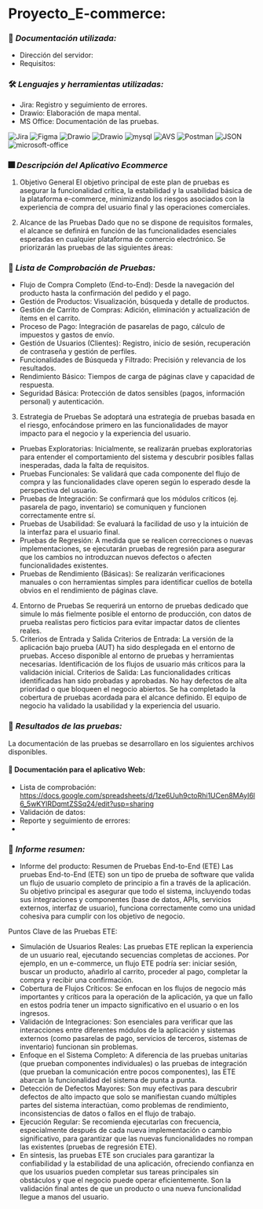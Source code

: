 # Proyecto_E-commerce:


### :page_facing_up: *Documentación utilizada:* 
- Dirección del servidor:
- Requisitos:
  
### 🛠️ *Lenguajes y herramientas utilizadas:*
<div id="header" align="left">
    
- Jira: Registro y seguimiento de errores.
- Drawio: Elaboración de mapa mental.
- MS Office: Documentación de las pruebas.

</a>
<img decoding="async" src="https://img.shields.io/badge/Jira-0052CC?style=for-the-badge&logo=Jira&logoColor=white" alt="Jira"/>
<img decoding="async" src="https://img.shields.io/badge/Figma-black?style=for-the-badge&logo=Figma&logoColor=white" alt="Figma"/>
<img decoding="async" src="https://img.shields.io/badge/Drawio-D85B01?style=for-the-badge&logo=Drawio&logoColor=white" alt="Drawio"/>
<img decoding="async" src="https://img.shields.io/badge/DevTools-D80B01?style=for-the-badge&logo=Drawio&logoColor=white" alt="Drawio"/>
<img decoding="async" src="https://img.shields.io/badge/SQL-009975?style=for-the-badge&logo=mysql&logoColor=white" alt="mysql"/>
<img decoding="async" src="https://img.shields.io/badge/AVS-404040?style=for-the-badge&logo=AVS&logoColor=white" alt="AVS"/>
<img decoding="async" src="https://img.shields.io/badge/Postman-D83B01?style=for-the-badge&logo=Postman&logoColor=white" alt="Postman"/>
<img decoding="async" src="https://img.shields.io/badge/JSON-30D5C8?style=for-the-badge&logo=JSON&logoColor=white" alt="JSON"/>
<img decoding="async" src="https://img.shields.io/badge/Microsoft_Office-D86B01?style=for-the-badge&logo=microsoft-office&logoColor=white" alt="microsoft-office"/>
</a>

### :fireworks: *Descripción del Aplicativo Ecommerce*
1. Objetivo General
El objetivo principal de este plan de pruebas es asegurar la funcionalidad crítica, la estabilidad y la usabilidad básica de la plataforma e-commerce, minimizando los riesgos asociados con la experiencia de compra del usuario final y las operaciones comerciales.

2. Alcance de las Pruebas
Dado que no se dispone de requisitos formales, el alcance se definirá en función de las funcionalidades esenciales esperadas en cualquier plataforma de comercio electrónico. Se priorizarán las pruebas de las siguientes áreas:

### :page_facing_up: *Lista de Comprobación de Pruebas:*  

- Flujo de Compra Completo (End-to-End): Desde la navegación del producto hasta la confirmación del pedido y el pago.
- Gestión de Productos: Visualización, búsqueda y detalle de productos.
- Gestión de Carrito de Compras: Adición, eliminación y actualización de ítems en el carrito.
- Proceso de Pago: Integración de pasarelas de pago, cálculo de impuestos y gastos de envío.
- Gestión de Usuarios (Clientes): Registro, inicio de sesión, recuperación de contraseña y gestión de perfiles.
- Funcionalidades de Búsqueda y Filtrado: Precisión y relevancia de los resultados.
- Rendimiento Básico: Tiempos de carga de páginas clave y capacidad de respuesta.
- Seguridad Básica: Protección de datos sensibles (pagos, información personal) y autenticación.

3. Estrategia de Pruebas
Se adoptará una estrategia de pruebas basada en el riesgo, enfocándose primero en las funcionalidades de mayor impacto para el negocio y la experiencia del usuario.

- Pruebas Exploratorias: Inicialmente, se realizarán pruebas exploratorias para entender el comportamiento del sistema y descubrir posibles fallas inesperadas, dada la falta de requisitos.
- Pruebas Funcionales: Se validará que cada componente del flujo de compra y las funcionalidades clave operen según lo esperado desde la perspectiva del usuario.
- Pruebas de Integración: Se confirmará que los módulos críticos (ej. pasarela de pago, inventario) se comuniquen y funcionen correctamente entre sí.
- Pruebas de Usabilidad: Se evaluará la facilidad de uso y la intuición de la interfaz para el usuario final.
- Pruebas de Regresión: A medida que se realicen correcciones o nuevas implementaciones, se ejecutarán pruebas de regresión para asegurar que los cambios no introduzcan nuevos defectos o afecten funcionalidades existentes.
- Pruebas de Rendimiento (Básicas): Se realizarán verificaciones manuales o con herramientas simples para identificar cuellos de botella obvios en el rendimiento de páginas clave.

4. Entorno de Pruebas
Se requerirá un entorno de pruebas dedicado que simule lo más fielmente posible el entorno de producción, con datos de prueba realistas pero ficticios para evitar impactar datos de clientes reales.
5. Criterios de Entrada y Salida
Criterios de Entrada:
La versión de la aplicación bajo prueba (AUT) ha sido desplegada en el entorno de pruebas.
Acceso disponible al entorno de pruebas y herramientas necesarias.
Identificación de los flujos de usuario más críticos para la validación inicial.
Criterios de Salida:
Las funcionalidades críticas identificadas han sido probadas y aprobadas.
No hay defectos de alta prioridad o que bloqueen el negocio abiertos.
Se ha completado la cobertura de pruebas acordada para el alcance definido.
El equipo de negocio ha validado la usabilidad y la experiencia del usuario.

### 🧪 *Resultados de las pruebas:* 
 La documentación de las pruebas se desarrollaro en los siguientes archivos disponibles.
#### :file_folder: Documentación para el aplicativo Web:
 
  - Lista de comprobación: https://docs.google.com/spreadsheets/d/1ze6Uuh9ctoRhi1UCen8MAyI6l6_5wKYlRDqmtZSSq24/edit?usp=sharing
  - Validación de datos: 
  - Reporte y seguimiento de errores:
  - 
### :page_facing_up: *Informe resumen:* 
 - Informe del producto: Resumen de Pruebas End-to-End (ETE)
Las pruebas End-to-End (ETE) son un tipo de prueba de software que valida un flujo de usuario completo de principio a fin a través de la aplicación. Su objetivo principal es asegurar que todo el sistema, incluyendo todas sus integraciones y componentes (base de datos, APIs, servicios externos, interfaz de usuario), funciona correctamente como una unidad cohesiva para cumplir con los objetivo de negocio.

Puntos Clave de las Pruebas ETE:

- Simulación de Usuarios Reales: Las pruebas ETE replican la experiencia de un usuario real, ejecutando secuencias completas de acciones. Por ejemplo, en un e-commerce, un flujo ETE podría ser: iniciar sesión, buscar un producto, añadirlo al carrito, proceder al pago, completar la compra y recibir una confirmación.
- Cobertura de Flujos Críticos: Se enfocan en los flujos de negocio más importantes y críticos para la operación de la aplicación, ya que un fallo en estos podría tener un impacto significativo en el usuario o en los ingresos.
- Validación de Integraciones: Son esenciales para verificar que las interacciones entre diferentes módulos de la aplicación y sistemas externos (como pasarelas de pago, servicios de terceros, sistemas de inventario) funcionan sin problemas.
- Enfoque en el Sistema Completo: A diferencia de las pruebas unitarias (que prueban componentes individuales) o las pruebas de integración (que prueban la comunicación entre pocos componentes), las ETE abarcan la funcionalidad del sistema de punta a punta.
- Detección de Defectos Mayores: Son muy efectivas para descubrir defectos de alto impacto que solo se manifiestan cuando múltiples partes del sistema interactúan, como problemas de rendimiento, inconsistencias de datos o fallos en el flujo de trabajo.
- Ejecución Regular: Se recomienda ejecutarlas con frecuencia, especialmente después de cada nueva implementación o cambio significativo, para garantizar que las nuevas funcionalidades no rompan las existentes (pruebas de regresión ETE).
- En síntesis, las pruebas ETE son cruciales para garantizar la confiabilidad y la estabilidad de una aplicación, ofreciendo confianza en que los usuarios pueden completar sus tareas principales sin obstáculos y que el negocio puede operar eficientemente. Son la validación final antes de que un producto o una nueva funcionalidad llegue a manos del usuario.
